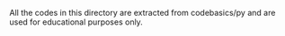 All the codes in this directory are extracted from codebasics/py and are used for educational purposes only.
